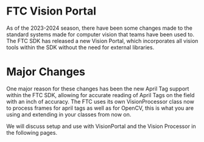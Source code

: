 # FTC Vision Portal

As of the 2023-2024 season, there have been some changes made to the standard systems made for computer vision that teams have been used to. The FTC SDK has released a new Vision Portal, which incorporates all vision tools within the SDK without the need for external libraries.

# Major Changes
One major reason for these changes has been the new April Tag support within the FTC SDK, allowing for accurate reading of April Tags on the field with an inch of accuracy. The FTC uses its own VisionProcessor class now to process frames for april tags as well as for OpenCV, this is what you are using and extending in your classes from now on.

We will discuss setup and use with VisionPortal and the Vision Processor in the following pages.